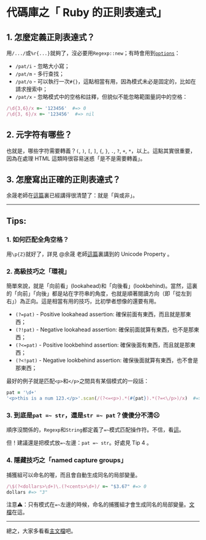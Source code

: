 # 代碼庫之「 Ruby 的正則表達式」


## 1. 怎麼定義正則表達式？

用`/.../`或`%r{...}`就夠了，沒必要用`Regexp::new`；有時會用到[`options`](http://ruby-doc.org/core-2.4.2/Regexp.html#class-Regexp-label-Options)：

- `/pat/i` - 忽略大小寫；
- `/pat/m` - 多行查找；
- `/pat/o` - 可以執行一次`#{}`，這點相當有用，因為模式未必是固定的，比如在請求搜索中；
- `/pat/x` - 忽略模式中的空格和註釋，但貌似不能忽略範圍量詞中的空格：

~~~ruby
/\d{3,6}/x =~ '123456'  #=> 0
/\d{3, 6}/x =~ '123456'  #=> nil
~~~


## 2. 元字符有哪些？

也就是，哪些字符需要轉義？`(`, `)`, `[`, `]`, `{`, `}`, `.`, `?`, `+`, `*`，以上。這點其實很重要，因為在處理 HTML 這類時很容易迷惑「是不是需要轉義」。


## 3. 怎麼寫出正確的正則表達式？

余晟老師在[這篇](http://www.infoq.com/cn/news/2011/04/regular-expressions-4)裏已經講得很清楚了：就是「與或非」。



----

## Tips:

### 1. 如何匹配全角空格？

用`\p{Z}`就好了，詳見 @余晟 老師[這篇](http://www.infoq.com/cn/news/2011/03/regular-expressions-unicode-2)裏講到的 Unicode Property 。


### 2. 高級技巧之「環視」

簡單來說，就是「向前看」(lookahead)和「向後看」(lookbehind)。當然，這裏的「向前」「向後」都是站在字符串的角度，也就是順著閱讀方向（即「從左到右」）為正向。這是相當有用的技巧，比初學者想像的還要有用。

- `(?=pat)` - Positive lookahead assertion: 確保前面有東西，而且就是那東西；
- `(?!pat)` - Negative lookahead assertion: 確保前面就算有東西，也不是那東西；
- `(?<=pat)` - Positive lookbehind assertion: 確保後面有東西，而且就是那東西；
- `(?<!pat)` - Negative lookbehind assertion: 確保後面就算有東西，也不會是那東西；

最好的例子就是匹配`<p>`和`</p>`之間具有某個模式的一段話：

~~~ruby
pat = '\d+'
'<p>this is a num 123.</p>'.scan(/(?<=<p>).*(#{pat}).*(?=<\/p>)/x)  #=> [["3"]]
~~~


### 3. 到底是`pat =~ str`，還是`str =~ pat`？傻傻分不清☹️

順序沒關係的，`Regexp`和`String`都定義了`=~`模式匹配操作符。不信，看[這](http://ruby-doc.org/core-2.4.2/Regexp.html#class-Regexp-label-3D-7E+operator)。

但！建議還是把模式放`=~`左邊：`pat =~ str`。好處見 Tip 4 。


### 4. 隱藏技巧之「named capture groups」

捕獲組可以命名的喔，而且會自動生成同名的局部變量。

~~~ruby
/\$(?<dollars>\d+)\.(?<cents>\d+)/ =~ "$3.67" #=> 0
dollars #=> "3"
~~~

注意⚠️：只有模式在`=~`左邊的時候，命名的捕獲組才會生成同名的局部變量。[文檔](http://ruby-doc.org/core-2.4.2/Regexp.html#class-Regexp-label-Capturing)在這。

----

總之，大家多看看[主文檔](http://ruby-doc.org/core-2.4.2/Regexp.html)吧。
